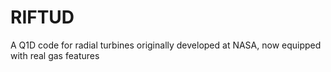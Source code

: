 # RIFTUD
A Q1D code for radial turbines originally developed at NASA, now equipped with real gas features
